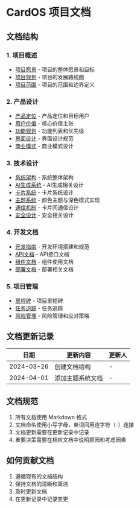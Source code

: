 # CardOS 项目文档

## 文档结构

### 1. 项目概述
- [项目愿景](./overview/vision.md) - 项目的整体愿景和目标
- [项目规划](./overview/roadmap.md) - 项目的发展路线图
- [项目范围](./overview/scope.md) - 项目的范围和边界定义

### 2. 产品设计
- [产品定位](./product/positioning.md) - 产品定位和目标用户
- [用户价值](./product/value.md) - 核心价值主张
- [功能规划](./product/features.md) - 功能列表和优先级
- [界面设计](./product/interface-design.md) - 界面设计规范
- [商业模式](./product/business.md) - 商业模式设计

### 3. 技术设计
- [系统架构](./technical/architecture.md) - 系统整体架构
- [AI生成系统](./technical/ai-generation.md) - AI生成相关设计
- [卡片系统](./technical/card-system.md) - 卡片系统设计
- [主题系统](./technical/theme-system.md) - 颜色主题与深色模式实现
- [通信机制](./technical/communication.md) - 卡片间通信设计
- [安全设计](./technical/security.md) - 安全相关设计

### 4. 开发文档
- [开发指南](./development/guide.md) - 开发环境搭建和规范
- [API文档](./development/api.md) - API接口文档
- [组件文档](./development/components.md) - 组件使用文档
- [部署文档](./development/deployment.md) - 部署相关文档

### 5. 项目管理
- [里程碑](./project/milestones.md) - 项目里程碑
- [任务追踪](./project/tasks.md) - 任务追踪
- [风险管理](./project/risks.md) - 风险管理和应对策略

## 文档更新记录

| 日期 | 更新内容 | 更新人 |
|------|----------|--------|
| 2024-03-26 | 创建文档结构 | - |
| 2024-04-01 | 添加主题系统文档 | - |

## 文档规范

1. 所有文档使用 Markdown 格式
2. 文档命名使用小写字母，单词间用连字符（-）连接
3. 文档更新需要在更新记录中记录
4. 重要决策需要在相应文档中说明原因和考虑因素

## 如何贡献文档

1. 遵循现有的文档结构
2. 保持文档的清晰和简洁
3. 及时更新文档
4. 在更新记录中记录变更 